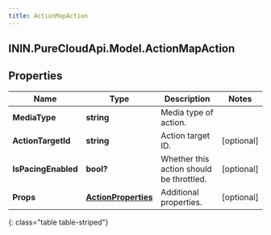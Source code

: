 ```yaml
---
title: ActionMapAction
---
```

## ININ.PureCloudApi.Model.ActionMapAction

## Properties

|Name | Type | Description | Notes|
|------------ | ------------- | ------------- | -------------|
| **MediaType** | **string** | Media type of action. | |
| **ActionTargetId** | **string** | Action target ID. | [optional] |
| **IsPacingEnabled** | **bool?** | Whether this action should be throttled. | [optional] |
| **Props** | [**ActionProperties**](ActionProperties.html) | Additional properties. | [optional] |
{: class="table table-striped"}


